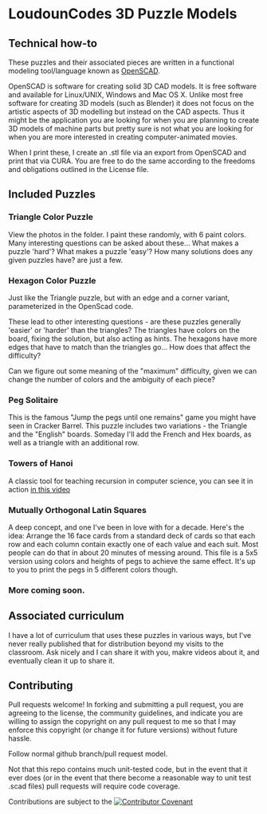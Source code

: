 # LoudounCodes 3D Puzzle Models

## Technical how-to

These puzzles and their associated pieces are written in a functional modeling tool/language known as [OpenSCAD](https://openscad.org/).

OpenSCAD is software for creating solid 3D CAD models. It is free software and available for Linux/UNIX, Windows and Mac OS X. Unlike most free software for creating 3D models (such as Blender) it does not focus on the artistic aspects of 3D modelling but instead on the CAD aspects. Thus it might be the application you are looking for when you are planning to create 3D models of machine parts but pretty sure is not what you are looking for when you are more interested in creating computer-animated movies.

When I print these, I create an .stl file via an export from OpenSCAD and print that via CURA.  You are free to do the same according to the freedoms and obligations outlined in the License file.

## Included Puzzles

### Triangle Color Puzzle
View the photos in the folder. I paint these randomly, with 6 paint colors.  Many interesting questions can be asked about these...
What makes a puzzle 'hard'?  What makes a puzzle 'easy'? How many solutions does any given puzzles have?  are just a few.

### Hexagon Color Puzzle
Just like the Triangle puzzle, but with an edge and a corner variant, parameterized in the OpenScad code.

These lead to other interesting questions - are these puzzles generally 'easier' or 'harder' than the triangles? The triangles have colors on the board, fixing the solution, but also acting as hints.  The hexagons have more edges that have to match than the triangles go... How does that affect the difficulty?

Can we figure out some meaning of the "maximum" difficulty, given we can change the number of colors and the ambiguity of each piece?

### Peg Solitaire
This is the famous "Jump the pegs until one remains" game you might have seen in Cracker Barrel.  This puzzle includes two variations - the Triangle and the "English" boards.  Someday I'll add the French and Hex boards, as well as a triangle with an additional row.

### Towers of Hanoi
A classic tool for teaching recursion in computer science, you can see it in action [in this video](https://youtu.be/S4HqTYdIm9A?t=1737)

### Mutually Orthogonal Latin Squares
A deep concept, and one I've been in love with for a decade.  Here's the idea:
Arrange the 16 face cards from a standard deck of cards so that each row and each column contain exactly one of each value and each suit.  Most people can do that in about 20 minutes of messing around.  This file is a 5x5 version using colors and heights of pegs to achieve the same effect.  It's up to you to print the pegs in 5 different colors though.

### More coming soon.


## Associated curriculum
I have a lot of curriculum that uses these puzzles in various ways, but I've never really published that for distribution beyond my visits to the classroom.  Ask nicely and I can share it with you, makre videos about it, and eventually clean it up to share it.


## Contributing
Pull requests welcome!  In forking and submitting a pull request, you are agreeing to the license, the community guidelines, and indicate you are willing to assign the copyright on any pull request to me so that I may enforce this copyright (or change it for future versions) without future hassle.

Follow normal github branch/pull request model.

Not that this repo contains much unit-tested code, but in the event that it ever does (or in the event that there become a reasonable way to unit test .scad files) pull requests will require code coverage.

Contributions are subject to the [![Contributor Covenant](https://img.shields.io/badge/Contributor%20Covenant-2.1-4baaaa.svg)](code_of_conduct.md)

